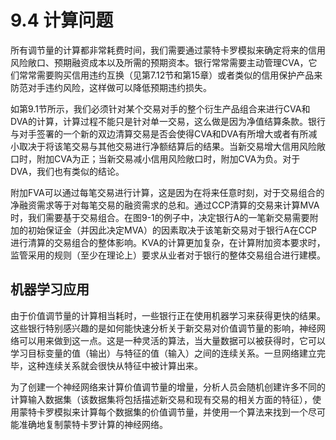 # 9.4 计算问题

所有调节量的计算都非常耗费时间，我们需要通过蒙特卡罗模拟来确定将来的信用风险敞口、预期融资成本以及所需的预期资本。银行常常需要主动管理CVA，它们常常需要购买信用违约互换（见第7.12节和第15章）或者类似的信用保护产品来防范对手违约风险，这样做可以降低预期违约损失。

如第9.1节所示，我们必须针对某个交易对手的整个衍生产品组合来进行CVA和DVA的计算，计算过程不能只是针对单一交易，这么做是因为净值结算条款。银行与对手签署的一个新的双边清算交易是否会使得CVA和DVA有所增大或者有所减小取决于将该笔交易与其他交易进行净额结算后的结果。当新交易增大信用风险敞口时，附加CVA为正；当新交易减小信用风险敞口时，附加CVA为负。对于DVA，我们也有类似的结论。

附加FVA可以通过每笔交易进行计算，这是因为在将来任意时刻，对于交易组合的净融资需求等于对每笔交易的融资需求的总和。通过CCP清算的交易来计算MVA时，我们需要基于交易组合。在图9-1的例子中，决定银行A的一笔新交易需要附加的初始保证金（并因此决定MVA）的因素取决于该笔新交易对于银行A在CCP进行清算的交易组合的整体影响。KVA的计算更加复杂，在计算附加资本要求时，监管采用的规则（至少在理论上）要求从业者对于银行的整体交易组合进行建模。

## 机器学习应用

由于价值调节量的计算相当耗时，一些银行正在使用机器学习来获得更快的结果。这些银行特别感兴趣的是如何能快速分析关于新交易对价值调节量的影响，神经网络可以用来做到这一点。这是一种灵活的算法，当大量数据可以被获得时，它可以学习目标变量的值（输出）与特征的值（输入）之间的连续关系。一旦网络建立完毕，这种连续关系就会很快从特征中被计算出来。

为了创建一个神经网络来计算价值调节量的增量，分析人员会随机创建许多不同的计算输入数据集（该数据集将包括描述新交易和现有交易的相关方面的特征），使用蒙特卡罗模拟来计算每个数据集的价值调节量，并使用一个算法来找到一个尽可能准确地复制蒙特卡罗计算的神经网络。
